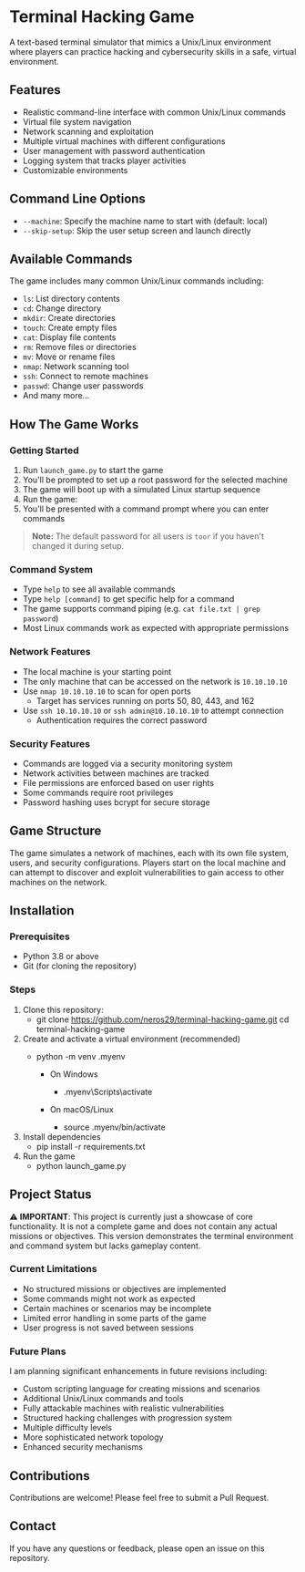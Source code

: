 # Terminal Hacking Game

A text-based terminal simulator that mimics a Unix/Linux environment where players can practice hacking and cybersecurity skills in a safe, virtual environment.

## Features

- Realistic command-line interface with common Unix/Linux commands
- Virtual file system navigation
- Network scanning and exploitation
- Multiple virtual machines with different configurations
- User management with password authentication
- Logging system that tracks player activities
- Customizable environments

## Command Line Options

- `--machine`: Specify the machine name to start with (default: local)
- `--skip-setup`: Skip the user setup screen and launch directly

## Available Commands

The game includes many common Unix/Linux commands including:

- `ls`: List directory contents
- `cd`: Change directory
- `mkdir`: Create directories
- `touch`: Create empty files
- `cat`: Display file contents
- `rm`: Remove files or directories
- `mv`: Move or rename files
- `nmap`: Network scanning tool
- `ssh`: Connect to remote machines
- `passwd`: Change user passwords
- And many more...

## How The Game Works

### Getting Started

1. Run `launch_game.py` to start the game
2. You'll be prompted to set up a root password for the selected machine
3. The game will boot up with a simulated Linux startup sequence
4. Run the game:
5. You'll be presented with a command prompt where you can enter commands

> **Note:** The default password for all users is `toor` if you haven't changed it during setup.

### Command System

- Type `help` to see all available commands
- Type `help [command]` to get specific help for a command
- The game supports command piping (e.g. `cat file.txt | grep password`)
- Most Linux commands work as expected with appropriate permissions

### Network Features

- The local machine is your starting point
- The only machine that can be accessed on the network is `10.10.10.10`
- Use `nmap 10.10.10.10` to scan for open ports
  - Target has services running on ports 50, 80, 443, and 162
- Use `ssh 10.10.10.10` or `ssh admin@10.10.10.10` to attempt connection
  - Authentication requires the correct password

### Security Features

- Commands are logged via a security monitoring system
- Network activities between machines are tracked
- File permissions are enforced based on user rights
- Some commands require root privileges
- Password hashing uses bcrypt for secure storage

## Game Structure

The game simulates a network of machines, each with its own file system, users, and security configurations. Players start on the local machine and can attempt to discover and exploit vulnerabilities to gain access to other machines on the network.

## Installation

### Prerequisites

- Python 3.8 or above
- Git (for cloning the repository)

### Steps

1. Clone this repository:
    - git clone https://github.com/neros29/terminal-hacking-game.git cd terminal-hacking-game
2. Create and activate a virtual environment (recommended)
    - python -m venv .myenv

        - On Windows
            - .myenv\Scripts\activate

        - On macOS/Linux
            - source .myenv/bin/activate
3. Install dependencies
    - pip install -r requirements.txt
4. Run the game
    - python launch_game.py

## Project Status

⚠️ **IMPORTANT**: This project is currently just a showcase of core functionality. It is not a complete game and does not contain any actual missions or objectives. This version demonstrates the terminal environment and command system but lacks gameplay content.

### Current Limitations

- No structured missions or objectives are implemented
- Some commands might not work as expected
- Certain machines or scenarios may be incomplete
- Limited error handling in some parts of the game
- User progress is not saved between sessions

### Future Plans

I am planning significant enhancements in future revisions including:

- Custom scripting language for creating missions and scenarios
- Additional Unix/Linux commands and tools
- Fully attackable machines with realistic vulnerabilities
- Structured hacking challenges with progression system
- Multiple difficulty levels 
- More sophisticated network topology
- Enhanced security mechanisms

## Contributions

Contributions are welcome! Please feel free to submit a Pull Request.

## Contact

If you have any questions or feedback, please open an issue on this repository.

